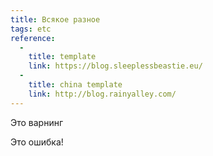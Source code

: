 ```yaml
---
title: Всякое разное
tags: etc
reference:
  -
    title: template
    link: https://blog.sleeplessbeastie.eu/
  -
    title: china template
    link: http://blog.rainyalley.com/
---
```


<div class="warn">
    <p>Это варнинг</p>
</div>

<div class="error">
    <p>Это ошибка!</p>
</div>
